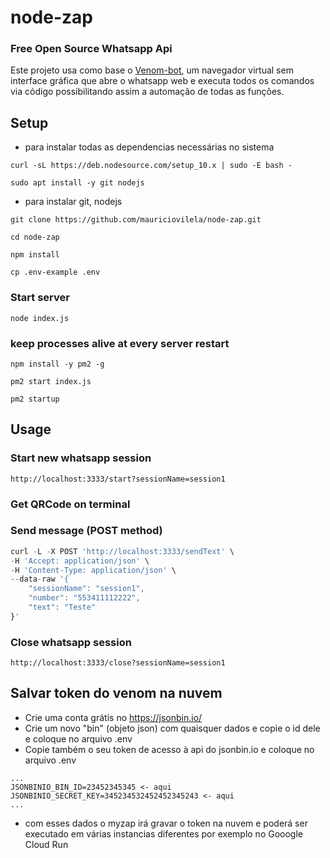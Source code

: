 # node-zap 
### Free Open Source Whatsapp Api

Este projeto usa como base o [Venom-bot](https://github.com/orkestral/venom), um navegador virtual sem interface gráfica que abre o whatsapp web e executa todos os comandos via código possibilitando assim a automação de todas as funções.

## Setup

- para instalar todas as dependencias necessárias no sistema

`curl -sL https://deb.nodesource.com/setup_10.x | sudo -E bash -`

`sudo apt install -y git nodejs`
- para instalar git, nodejs

`git clone https://github.com/mauriciovilela/node-zap.git`

`cd node-zap`

`npm install`

`cp .env-example .env`

### Start server

`node index.js`

### keep processes alive at every server restart

`npm install -y pm2 -g`

`pm2 start index.js`

`pm2 startup`

## Usage

### Start new whatsapp session

`http://localhost:3333/start?sessionName=session1`

### Get QRCode on terminal


### Send message (POST method)

```javascript
curl -L -X POST 'http://localhost:3333/sendText' \
-H 'Accept: application/json' \
-H 'Content-Type: application/json' \
--data-raw '{
    "sessionName": "session1", 
    "number": "553411112222",
    "text": "Teste"
}'
```

### Close whatsapp session

`http://localhost:3333/close?sessionName=session1`

## Salvar token do venom na nuvem
 - Crie uma conta grátis no https://jsonbin.io/ 
 - Crie um novo "bin" (objeto json) com quaisquer dados e copie o id dele e coloque no arquivo .env
 - Copie também o seu token de acesso à api do jsonbin.io e coloque no arquivo .env

```
...
JSONBINIO_BIN_ID=23452345345 <- aqui
JSONBINIO_SECRET_KEY=345234532452452345243 <- aqui
...
```

 - com esses dados o myzap irá gravar o token na nuvem e poderá ser executado em várias instancias diferentes por exemplo no Gooogle Cloud Run
